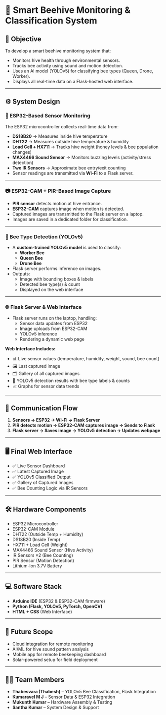 # 🐝 Smart Beehive Monitoring & Classification System

## 🎯 Objective
To develop a smart beehive monitoring system that:
- Monitors hive health through environmental sensors.
- Tracks bee activity using sound and motion detection.
- Uses an AI model (YOLOv5) for classifying bee types (Queen, Drone, Worker).
- Displays all real-time data on a Flask-hosted web interface.

---

## ⚙️ System Design

### 📡 ESP32-Based Sensor Monitoring
The ESP32 microcontroller collects real-time data from:
- **DS18B20** → Measures inside hive temperature
- **DHT22** → Measures outside hive temperature & humidity
- **Load Cell + HX711** → Tracks hive weight (honey levels & bee population changes)
- **MAX4466 Sound Sensor** → Monitors buzzing levels (activity/stress detection)
- **Two IR Sensors** → Approximate bee entry/exit counting
- Sensor readings are transmitted via **Wi-Fi** to a Flask server.

---

### 📷 ESP32-CAM + PIR-Based Image Capture
- **PIR sensor** detects motion at hive entrance.
- **ESP32-CAM** captures image when motion is detected.
- Captured images are transmitted to the Flask server on a laptop.
- Images are saved in a dedicated folder for classification.

---

### 🤖 Bee Type Detection (YOLOv5)
- A **custom-trained YOLOv5 model** is used to classify:
  - **Worker Bee**
  - **Queen Bee**
  - **Drone Bee**
- Flask server performs inference on images.
- Outputs:
  - Image with bounding boxes & labels
  - Detected bee type(s) & count
  - Displayed on the web interface

---

### 🌐 Flask Server & Web Interface
- Flask server runs on the laptop, handling:
  - Sensor data updates from ESP32
  - Image uploads from ESP32-CAM
  - YOLOv5 inference
  - Rendering a dynamic web page

**Web Interface Includes:**
- 📊 Live sensor values (temperature, humidity, weight, sound, bee count)
- 🖼️ Last captured image
- 🗂️ Gallery of all captured images
- 🐝 YOLOv5 detection results with bee type labels & counts
- 📈 Graphs for sensor data trends

---

## 🔄 Communication Flow
1. **Sensors → ESP32 → Wi-Fi → Flask Server**
2. **PIR detects motion → ESP32-CAM captures image → Sends to Flask**
3. **Flask server → Saves image → YOLOv5 detection → Updates webpage**

---

## 🖥️ Final Web Interface
- ✅ Live Sensor Dashboard
- ✅ Latest Captured Image
- ✅ YOLOv5 Classified Output
- ✅ Gallery of Captured Images
- ✅ Bee Counting Logic via IR Sensors

---

## 🛠️ Hardware Components
- ESP32 Microcontroller 
- ESP32-CAM Module 
- DHT22 (Outside Temp + Humidity) 
- DS18B20 (Inside Temp) 
- HX711 + Load Cell (Weight) 
- MAX4466 Sound Sensor (Hive Activity) 
- IR Sensors ×2 (Bee Counting) 
- PIR Sensor (Motion Detection) 
- Lithium-Ion 3.7V Battery 

---

## 💻 Software Stack
- **Arduino IDE** (ESP32 & ESP32-CAM firmware) 
- **Python (Flask, YOLOv5, PyTorch, OpenCV)** 
- **HTML + CSS** (Web Interface) 

---

## 🚀 Future Scope
- Cloud integration for remote monitoring
- AI/ML for hive sound pattern analysis
- Mobile app for remote beekeeping dashboard
- Solar-powered setup for field deployment

---

## 👨‍💻 Team Members
- **Thabesvara (Thabesh)** – YOLOv5 Bee Classification, Flask Integration 
- **Kumaravel M J** – Sensor Data & ESP32 Integration 
- **Mukunth Kumar** – Hardware Assembly & Testing 
- **Santha Kumar** – System Design & Support

